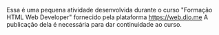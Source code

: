 Essa é uma pequena atividade desenvolvida durante o curso "Formação HTML Web Developer" 
fornecido pela plataforma https://web.dio.me
A publicação dela é necessária para dar continuidade ao curso.
